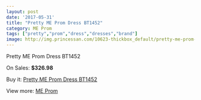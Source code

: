 ```yaml
---
layout: post
date: '2017-05-31'
title: "Pretty ME Prom Dress BT1452"
category: ME Prom
tags: ["pretty","prom","dress","dresses","brand"]
image: http://img.princessan.com/10623-thickbox_default/pretty-me-prom-dress-bt1452.jpg
---
```

Pretty ME Prom Dress BT1452

On Sales: **$326.98**
<a href="https://www.princessan.com/en/me-prom/4632-pretty-me-prom-dress-bt1452.html"><amp-img layout="responsive" width="600" height="600" src="//img.princessan.com/10623-thickbox_default/pretty-me-prom-dress-bt1452.jpg" alt="Pretty ME Prom Dress BT1452 0" /></a>

Buy it: [Pretty ME Prom Dress BT1452](https://www.princessan.com/en/me-prom/4632-pretty-me-prom-dress-bt1452.html "Pretty ME Prom Dress BT1452")

View more: [ME Prom](https://www.princessan.com/en/33-me-prom "ME Prom")